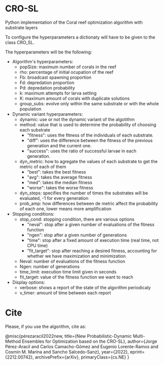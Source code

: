 # CRO-SL
Python implementation of the Coral reef optimization algorithm with substrate layers

To configure the hyperparameters a dictionaty will have to be given to the class CRO_SL.

The hyperparameters will be the following:
- Algorithm's hyperparameters:
    - popSize: maximum number of corals in the reef       
    - rho: percentage of initial ocupation of the reef 
    - Fb: broadcast spawning proportion     
    - Fd: depredation proportion          
    - Pd: depredation probability     
    - k: maximum attempts for larva setting               
    - K: maximum amount of corals with duplicate solutions
    - group_subs: evolve only within the same substrate or with the whole population
- Dynamic variant hyperparameters:
    - dynamic: use or not the dynamic variant of the algotithm
    - method: value that is used to determine the probability of choosing each substrate
        - "fitness": uses the fitness of the individuals of each substrate.
        - "diff": uses the difference between the fitness of the previous generation and the current one.
        - "success": uses the ratio of successful larvae in each generation.
    - dyn_metric: how to agregate the values of each substrate to get the metric of each of them
        - "best": takes the best fitness
        - "avg": takes the average fitness
        - "med": takes the median fitness
        - "worse": takes the worse fitness
    - dyn_steps: specifies the number of times the substrates will be evaluated, -1 for every generation
    - prob_amp: how differences between de metric affect the probability of each one, lower means more amplification
- Stopping conditions:
    - stop_cond: stopping condition, there are various options
        - "neval": stop after a given number of evaluations of the fitness function
        - "ngen": stop after a given number of generations
        - "time": stop after a fixed amount of execution time (real time, not CPU time)
        - "fit_target": stop after reaching a desired fitness, accounting for whether we have maximization and minimization
    - Neval: number of evaluations of the fitness function
    - Ngen: number of generations
    - time_limit: execution time limit given in seconds
    - fit_target: value of the fitness function we want to reach
- Display options:
    - verbose: shows a report of the state of the algorithm periodicaly
    - v_timer: amount of time between each report

# Cite

Please, if you use the algorithm, cite as:

@misc{pérezaracil2022new,
      title={New Probabilistic-Dynamic Multi-Method Ensembles for Optimization based on the CRO-SL}, 
      author={Jorge Pérez-Aracil and Carlos Camacho-Gómez and Eugenio Lorente-Ramos and Cosmin M. Marina and Sancho Salcedo-Sanz},
      year={2022},
      eprint={2212.00742},
      archivePrefix={arXiv},
      primaryClass={cs.NE}
}
